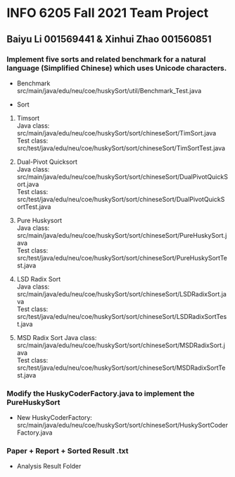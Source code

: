 # INFO 6205 Fall 2021 Team Project  

## Baiyu Li 001569441 & Xinhui Zhao 001560851

### Implement five sorts and related benchmark for a natural language (Simplified Chinese) which uses Unicode characters.  
- Benchmark   
   src/main/java/edu/neu/coe/huskySort/util/Benchmark_Test.java   


- Sort
1. Timsort   
   Java class: src/main/java/edu/neu/coe/huskySort/sort/chineseSort/TimSort.java   
   Test class: src/test/java/edu/neu/coe/huskySort/sort/chineseSort/TimSortTest.java   

2. Dual-Pivot Quicksort   
   Java class: src/main/java/edu/neu/coe/huskySort/sort/chineseSort/DualPivotQuickSort.java   
   Test class: src/test/java/edu/neu/coe/huskySort/sort/chineseSort/DualPivotQuickSortTest.java   

3. Pure Huskysort    
   Java class: src/main/java/edu/neu/coe/huskySort/sort/chineseSort/PureHuskySort.java   
   Test class: src/test/java/edu/neu/coe/huskySort/sort/chineseSort/PureHuskySortTest.java   

4. LSD Radix Sort   
   Java class: src/main/java/edu/neu/coe/huskySort/sort/chineseSort/LSDRadixSort.java   
   Test class: src/test/java/edu/neu/coe/huskySort/sort/chineseSort/LSDRadixSortTest.java   

5. MSD Radix Sort
   Java class: src/main/java/edu/neu/coe/huskySort/sort/chineseSort/MSDRadixSort.java   
   Test class: src/test/java/edu/neu/coe/huskySort/sort/chineseSort/MSDRadixSortTest.java   

### Modify the HuskyCoderFactory.java to implement the PureHuskySort
- New HuskyCoderFactory: src/main/java/edu/neu/coe/huskySort/sort/chineseSort/HuskySortCoderFactory.java   

### Paper + Report + Sorted Result .txt
- Analysis Result Folder